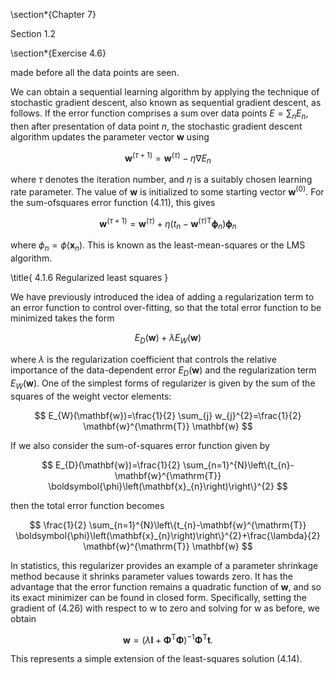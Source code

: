 \section*{Chapter 7}

Section 1.2

\section*{Exercise 4.6}

made before all the data points are seen.

We can obtain a sequential learning algorithm by applying the technique of stochastic gradient descent, also known as sequential gradient descent, as follows. If the error function comprises a sum over data points $E=\sum_{n} E_{n}$, then after presentation of data point $n$, the stochastic gradient descent algorithm updates the parameter vector $\mathbf{w}$ using

$$
\mathbf{w}^{(\tau+1)}=\mathbf{w}^{(\tau)}-\eta \nabla E_{n}
$$

where $\tau$ denotes the iteration number, and $\eta$ is a suitably chosen learning rate parameter. The value of $\mathbf{w}$ is initialized to some starting vector $\mathbf{w}^{(0)}$. For the sum-ofsquares error function (4.11), this gives

$$
\mathbf{w}^{(\tau+1)}=\mathbf{w}^{(\tau)}+\eta\left(t_{n}-\mathbf{w}^{(\tau) \mathrm{T}} \boldsymbol{\phi}_{n}\right) \boldsymbol{\phi}_{n}
$$

where $\phi_{n}=\phi\left(\mathbf{x}_{n}\right)$. This is known as the least-mean-squares or the LMS algorithm.

\title{
4.1.6 Regularized least squares
}

We have previously introduced the idea of adding a regularization term to an error function to control over-fitting, so that the total error function to be minimized takes the form

$$
E_{D}(\mathbf{w})+\lambda E_{W}(\mathbf{w})
$$

where $\lambda$ is the regularization coefficient that controls the relative importance of the data-dependent error $E_{D}(\mathbf{w})$ and the regularization term $E_{W}(\mathbf{w})$. One of the simplest forms of regularizer is given by the sum of the squares of the weight vector elements:

$$
E_{W}(\mathbf{w})=\frac{1}{2} \sum_{j} w_{j}^{2}=\frac{1}{2} \mathbf{w}^{\mathrm{T}} \mathbf{w}
$$

If we also consider the sum-of-squares error function given by

$$
E_{D}(\mathbf{w})=\frac{1}{2} \sum_{n=1}^{N}\left\{t_{n}-\mathbf{w}^{\mathrm{T}} \boldsymbol{\phi}\left(\mathbf{x}_{n}\right)\right\}^{2}
$$

then the total error function becomes

$$
\frac{1}{2} \sum_{n=1}^{N}\left\{t_{n}-\mathbf{w}^{\mathrm{T}} \boldsymbol{\phi}\left(\mathbf{x}_{n}\right)\right\}^{2}+\frac{\lambda}{2} \mathbf{w}^{\mathrm{T}} \mathbf{w}
$$

In statistics, this regularizer provides an example of a parameter shrinkage method because it shrinks parameter values towards zero. It has the advantage that the error function remains a quadratic function of $\mathbf{w}$, and so its exact minimizer can be found in closed form. Specifically, setting the gradient of (4.26) with respect to w to zero and solving for $\mathrm{w}$ as before, we obtain

$$
\mathbf{w}=\left(\lambda \mathbf{I}+\boldsymbol{\Phi}^{\mathrm{T}} \boldsymbol{\Phi}\right)^{-1} \boldsymbol{\Phi}^{\mathrm{T}} \mathbf{t} .
$$

This represents a simple extension of the least-squares solution (4.14).